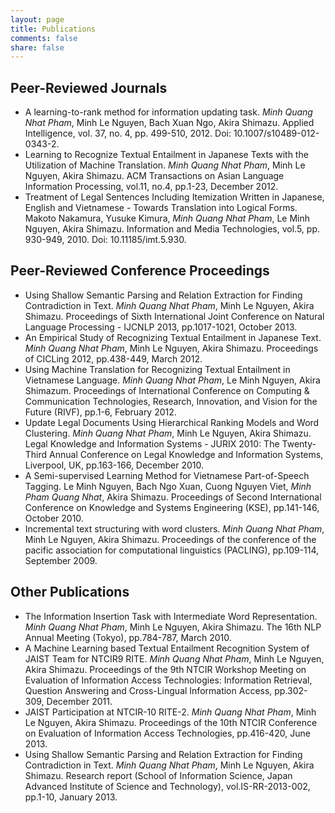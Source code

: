```yaml
---
layout: page
title: Publications
comments: false
share: false
---
```


## Peer-Reviewed Journals

* A learning-to-rank method for information updating task. _Minh Quang Nhat Pham_, Minh Le Nguyen, Bach Xuan Ngo, Akira Shimazu. Applied Intelligence, vol. 37, no. 4, pp. 499-510, 2012. Doi: 10.1007/s10489-012-0343-2.
* Learning to Recognize Textual Entailment in Japanese Texts with the Utilization of Machine Translation. _Minh Quang Nhat Pham_, Minh Le Nguyen, Akira Shimazu. ACM Transactions on Asian Language Information Processing, vol.11, no.4, pp.1-23, December 2012.
* Treatment of Legal Sentences Including Itemization Written in Japanese, English and Vietnamese - Towards Translation into Logical Forms. Makoto Nakamura, Yusuke Kimura, _Minh Quang Nhat Pham_, Le Minh Nguyen, Akira Shimazu. Information and Media Technologies, vol.5, pp. 930-949, 2010. Doi: 10.11185/imt.5.930.

## Peer-Reviewed Conference Proceedings

* Using Shallow Semantic Parsing and Relation Extraction for Finding Contradiction in Text. _Minh Quang Nhat Pham_, Minh Le Nguyen, Akira Shimazu. Proceedings of Sixth International Joint Conference on Natural Language Processing - IJCNLP 2013, pp.1017-1021, October 2013.
* An Empirical Study of Recognizing Textual Entailment in Japanese Text. _Minh Quang Nhat Pham_, Minh Le Nguyen, Akira Shimazu. Proceedings of CICLing 2012, pp.438-449, March 2012.
* Using Machine Translation for Recognizing Textual Entailment in Vietnamese Language. _Minh Quang Nhat Pham_, Le Minh Nguyen, Akira Shimazum. Proceedings of International Conference on Computing & Communication Technologies, Research, Innovation, and Vision for the Future (RIVF), pp.1-6, February 2012.
* Update Legal Documents Using Hierarchical Ranking Models and Word Clustering. _Minh Quang Nhat Pham_, Minh Le Nguyen, Akira Shimazu. Legal Knowledge and Information Systems - JURIX 2010: The Twenty-Third Annual Conference on Legal Knowledge and Information Systems, Liverpool, UK, pp.163-166, December 2010.
* A Semi-supervised Learning Method for Vietnamese Part-of-Speech Tagging. Le Minh Nguyen, Bach Ngo Xuan, Cuong Nguyen Viet, _Minh Pham Quang Nhat_, Akira Shimazu. Proceedings of Second International Conference on Knowledge and Systems Engineering (KSE), pp.141-146, October 2010.
* Incremental text structuring with word clusters. _Minh Quang Nhat Pham_, Minh Le Nguyen, Akira Shimazu. Proceedings of the conference of the pacific association for computational linguistics (PACLING), pp.109-114, September 2009.

## Other Publications

* The Information Insertion Task with Intermediate Word Representation. _Minh Quang Nhat Pham_, Minh Le Nguyen, Akira Shimazu. The 16th NLP Annual Meeting (Tokyo), pp.784-787, March 2010.
* A Machine Learning based Textual Entailment Recognition System of JAIST Team for NTCIR9 RITE. _Minh Quang Nhat Pham_, Minh Le Nguyen, Akira Shimazu. Proceedings of the 9th NTCIR Workshop Meeting on Evaluation of Information Access Technologies: Information Retrieval, Question Answering and Cross-Lingual Information Access, pp.302-309, December 2011.
* JAIST Participation at NTCIR-10 RITE-2. _Minh Quang Nhat Pham_, Minh Le Nguyen, Akira Shimazu. Proceedings of the 10th NTCIR Conference on Evaluation of Information Access Technologies, pp.416-420, June 2013.
* Using Shallow Semantic Parsing and Relation Extraction for Finding Contradiction in Text. _Minh Quang Nhat Pham_, Minh Le Nguyen, Akira Shimazu. Research report (School of Information Science, Japan Advanced Institute of Science and Technology), vol.IS-RR-2013-002, pp.1-10, January 2013.










